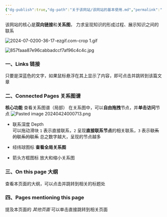 ```yaml
---
{"dg-publish":true,"dg-path":"关于该网站/该网站的基本使用.md","permalink":"/关于该网站/该网站的基本使用/","dgPassFrontmatter":true,"noteIcon":"","created":"2024-04-23T23:54:19.724+08:00","updated":"2024-07-08T11:37:35.428+08:00"}
---
```


该网站的核心是**双向链接**和**关系图**，
力求呈现知识的形成过程、展示知识之间的联系

![2024-07-0200-36-17-ezgif.com-crop 1.gif](/img/user/%E5%8A%9F%E8%83%BD%E6%80%A7%E6%96%87%E4%BB%B6%E5%A4%B9/%E8%BD%BD%E5%85%A5%E7%9A%84%E5%AA%92%E4%BD%93%E8%B5%84%E6%BA%90/2024-07-0200-36-17-ezgif.com-crop%201.gif)


![857faaa87e96cabbadccf7af96c4c4c.jpg](/img/user/%E5%8A%9F%E8%83%BD%E6%80%A7%E6%96%87%E4%BB%B6%E5%A4%B9/%E8%BD%BD%E5%85%A5%E7%9A%84%E5%AA%92%E4%BD%93%E8%B5%84%E6%BA%90/857faaa87e96cabbadccf7af96c4c4c.jpg)
### 一、Links    链接
只要是深蓝色的文字，如果鼠标悬浮在其上显示了内容，即可点击并跳转到该篇文章

### 二、Connected Pages  关系图谱
**核心功能**
查看关系图谱（局部）
在关系图中，可以**自由拖拽**节点，并**单击访问**节点
![Pasted image 20240424000713.png](/img/user/%E5%8A%9F%E8%83%BD%E6%80%A7%E6%96%87%E4%BB%B6%E5%A4%B9/%E8%BD%BD%E5%85%A5%E7%9A%84%E5%AA%92%E4%BD%93%E8%B5%84%E6%BA%90/Pasted%20image%2020240424000713.png)

- 联系深度 Depth   
	可以拖动滑块
	`1` 表示直接联系，`2` 呈现**直接联系节点**的相关联系，``3`` 表示~~联系的联系的联系~~
	总之数字越大，呈现的节点越多
	
- 经纬球图标
	**查看全局关系图**
	
- 箭头方框图标
	放大和缩小关系图
### 三、On this page  大纲
查看本页面的大纲，可以点击并跳转到相关的标题处

### 四、Pages mentioning this page 
提及本页面的 *其他页面*
可以单击直接跳转到相关页面

